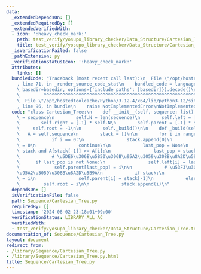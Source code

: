 ```yaml
---
data:
  _extendedDependsOn: []
  _extendedRequiredBy: []
  _extendedVerifiedWith:
  - icon: ':heavy_check_mark:'
    path: test_verify/yosupo_library_checker/Data_Structure/Cartesian_Tree.test.py
    title: test_verify/yosupo_library_checker/Data_Structure/Cartesian_Tree.test.py
  _isVerificationFailed: false
  _pathExtension: py
  _verificationStatusIcon: ':heavy_check_mark:'
  attributes:
    links: []
  bundledCode: "Traceback (most recent call last):\n  File \"/opt/hostedtoolcache/Python/3.12.4/x64/lib/python3.12/site-packages/onlinejudge_verify/documentation/build.py\"\
    , line 71, in _render_source_code_stat\n    bundled_code = language.bundle(stat.path,\
    \ basedir=basedir, options={'include_paths': [basedir]}).decode()\n          \
    \         ^^^^^^^^^^^^^^^^^^^^^^^^^^^^^^^^^^^^^^^^^^^^^^^^^^^^^^^^^^^^^^^^^^^^^^^^^^^^^^^^^\n\
    \  File \"/opt/hostedtoolcache/Python/3.12.4/x64/lib/python3.12/site-packages/onlinejudge_verify/languages/python.py\"\
    , line 96, in bundle\n    raise NotImplementedError\nNotImplementedError\n"
  code: "class Cartesian_Tree:\n    def __init__(self, sequence: list):\n        self.sequence\
    \ = sequence\n        self.N = len(sequence)\n        self.left = [-1] * self.N\n\
    \        self.right = [-1] * self.N\n        self.parent = [-1] * self.N\n   \
    \     self.root = -1\n\n        self._build()\n\n    def _build(self):\n     \
    \   A = self.sequence\n        stack = []\n\n        for i in range(self.N):\n\
    \            if i == 0:\n                stack.append(0)\n                self.root\
    \ = 0\n                continue\n\n            last_pop = None\n            while\
    \ stack and A[stack[-1]] >= A[i]:\n                last_pop = stack.pop()\n\n\
    \            # \u5DE6\u306E\u5B50\u306B\u95A2\u3059\u308B\u8A2D\u5B9A\n      \
    \      if last_pop is not None:\n                self.left[i] = last_pop\n   \
    \             self.parent[last_pop] = i\n\n            # \u53F3\u306E\u5B50\u306B\
    \u95A2\u3059\u308B\u8A2D\u5B9A\n            if stack:\n                self.right[stack[-1]]\
    \ = i\n                self.parent[i] = stack[-1]\n            else:\n       \
    \         self.root = i\n\n            stack.append(i)\n"
  dependsOn: []
  isVerificationFile: false
  path: Sequence/Cartesian_Tree.py
  requiredBy: []
  timestamp: '2024-08-02 23:18:01+09:00'
  verificationStatus: LIBRARY_ALL_AC
  verifiedWith:
  - test_verify/yosupo_library_checker/Data_Structure/Cartesian_Tree.test.py
documentation_of: Sequence/Cartesian_Tree.py
layout: document
redirect_from:
- /library/Sequence/Cartesian_Tree.py
- /library/Sequence/Cartesian_Tree.py.html
title: Sequence/Cartesian_Tree.py
---
```

